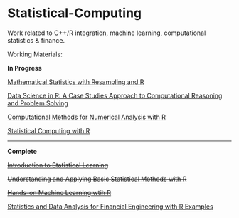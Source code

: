 # Statistical-Computing
Work related to C++/R integration, machine learning, computational statistics & finance.

Working Materials:

<b>In Progress</b>

<a href="https://sites.google.com/site/chiharahesterberg/">Mathematical Statistics with Resampling and R</a>

<a href="http://rdatasciencecases.org/Data.html">Data Science in R: A Case Studies Approach to Computational Reasoning and Problem Solving</a>

<a href="https://jameshoward.us/books/computational-methods-numerical-analysis-r/">Computational Methods for Numerical Analysis with R</a>

<a href="https://www.crcpress.com/Statistical-Computing-with-R-Second-Edition/Rizzo/p/book/9781466553323">Statistical Computing with R</a>

<hr/>

<b>Complete</b>

<strike><a href="http://faculty.marshall.usc.edu/gareth-james/ISL/">Introduction to Statistical Learning</a></strike>

<strike><a href="https://www.wiley.com/en-us/Understanding+and+Applying+Basic+Statistical+Methods+Using+R-p-9781119061397">Understanding and Applying Basic Statistical Methods with R</a></strike>

<strike><a href="https://bradleyboehmke.github.io/HOML/">Hands-on Machine Learning wtih R</a></strike>

<strike><a href="https://people.orie.cornell.edu/davidr/SDAFE2/index.html">Statistics and Data Analysis for Financial Engineering with R Examples</a></strike>
